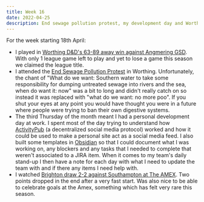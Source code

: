 ```yaml
---
title: Week 16
date: 2022-04-25
description: End sewage pollution protest, my development day and Worthing D&D win the league title.
---
```


For the week starting 18th April:

- I played in [Worthing D&D's 63-89 away win against Angmering GSD](https://www.basketballsussex.co.uk/match/31514881.html). With only 1 league game left to play and yet to lose a game this season we claimed the league title.
- I attended the [End Sewage Pollution Protest](https://sas.org.uk/EndSewagePollutionProtests/) in Worthing. Unfortunately, the chant of "What do we want: Southern water to take some responsibility for dumping untreated sewage into rivers and the sea, when do want it: now" was a bit to long and didn't really catch on so instead it was replaced with "what do we want: no more poo". If you shut your eyes at any point you would have thought you were in a future where people were trying to ban their own digestive systems.
- The third Thursday of the month meant I had a personal development day at work. I spent most of the day trying to understand how [ActivityPub](https://www.w3.org/TR/activitypub/) (a decentralized social media protocol) worked and how it could be used to make a personal site act as a social media feed. I also built some templates in [Obsidian](https://obsidian.md/) so that I could document what I was working on, any blockers and any tasks that I needed to complete that weren't associated to a JIRA item. When it comes to my team's daily stand-up I then have a note for each day with what I need to update the team with and if there any items I need help with.
- I watched [Brighton draw 2-2 against Southampton at The AMEX](https://www.brightonandhovealbion.com/news/2589569/frustration-as-albion-are-held-by-southampton). Two points dropped in the end after a very fast start. Was also nice to be able to celebrate goals at the Amex, something which has felt very rare this season.
